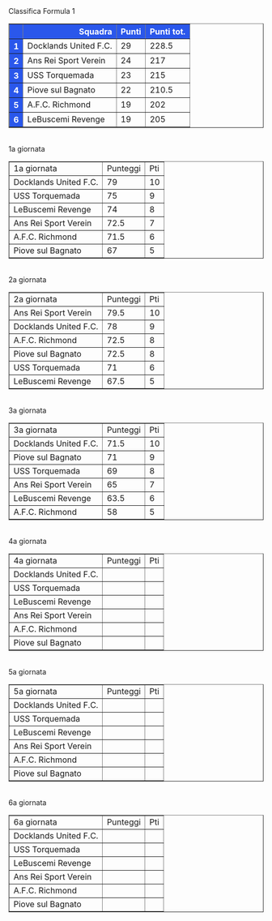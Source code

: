 <style>th{background-color: rgb(42, 87, 235);color: white;}</style><th>Classifica Formula 1</th><table border="1" class="dataframe">
  <thead>
    <tr style="text-align: right;">
      <th></th>
      <th>Squadra</th>
      <th>Punti</th>
      <th>Punti tot.</th>
    </tr>
  </thead>
  <tbody>
    <tr>
      <th>1</th>
      <td>Docklands United F.C.</td>
      <td>29</td>
      <td>228.5</td>
    </tr>
    <tr>
      <th>2</th>
      <td>Ans Rei Sport Verein</td>
      <td>24</td>
      <td>217</td>
    </tr>
    <tr>
      <th>3</th>
      <td>USS Torquemada</td>
      <td>23</td>
      <td>215</td>
    </tr>
    <tr>
      <th>4</th>
      <td>Piove sul Bagnato</td>
      <td>22</td>
      <td>210.5</td>
    </tr>
    <tr>
      <th>5</th>
      <td>A.F.C. Richmond</td>
      <td>19</td>
      <td>202</td>
    </tr>
    <tr>
      <th>6</th>
      <td>LeBuscemi Revenge</td>
      <td>19</td>
      <td>205</td>
    </tr>
  </tbody>
</table><th><br/></th><th>1a giornata</th><table border="1" class="dataframe">
  <tbody>
    <tr>
      <td>1a giornata</td>
      <td>Punteggi</td>
      <td>Pti</td>
    </tr>
    <tr>
      <td>Docklands United F.C.</td>
      <td>79</td>
      <td>10</td>
    </tr>
    <tr>
      <td>USS Torquemada</td>
      <td>75</td>
      <td>9</td>
    </tr>
    <tr>
      <td>LeBuscemi Revenge</td>
      <td>74</td>
      <td>8</td>
    </tr>
    <tr>
      <td>Ans Rei Sport Verein</td>
      <td>72.5</td>
      <td>7</td>
    </tr>
    <tr>
      <td>A.F.C. Richmond</td>
      <td>71.5</td>
      <td>6</td>
    </tr>
    <tr>
      <td>Piove sul Bagnato</td>
      <td>67</td>
      <td>5</td>
    </tr>
  </tbody>
</table><th><br/></th><th>2a giornata</th><table border="1" class="dataframe">
  <tbody>
    <tr>
      <td>2a giornata</td>
      <td>Punteggi</td>
      <td>Pti</td>
    </tr>
    <tr>
      <td>Ans Rei Sport Verein</td>
      <td>79.5</td>
      <td>10</td>
    </tr>
    <tr>
      <td>Docklands United F.C.</td>
      <td>78</td>
      <td>9</td>
    </tr>
    <tr>
      <td>A.F.C. Richmond</td>
      <td>72.5</td>
      <td>8</td>
    </tr>
    <tr>
      <td>Piove sul Bagnato</td>
      <td>72.5</td>
      <td>8</td>
    </tr>
    <tr>
      <td>USS Torquemada</td>
      <td>71</td>
      <td>6</td>
    </tr>
    <tr>
      <td>LeBuscemi Revenge</td>
      <td>67.5</td>
      <td>5</td>
    </tr>
  </tbody>
</table><th><br/></th><th>3a giornata</th><table border="1" class="dataframe">
  <tbody>
    <tr>
      <td>3a giornata</td>
      <td>Punteggi</td>
      <td>Pti</td>
    </tr>
    <tr>
      <td>Docklands United F.C.</td>
      <td>71.5</td>
      <td>10</td>
    </tr>
    <tr>
      <td>Piove sul Bagnato</td>
      <td>71</td>
      <td>9</td>
    </tr>
    <tr>
      <td>USS Torquemada</td>
      <td>69</td>
      <td>8</td>
    </tr>
    <tr>
      <td>Ans Rei Sport Verein</td>
      <td>65</td>
      <td>7</td>
    </tr>
    <tr>
      <td>LeBuscemi Revenge</td>
      <td>63.5</td>
      <td>6</td>
    </tr>
    <tr>
      <td>A.F.C. Richmond</td>
      <td>58</td>
      <td>5</td>
    </tr>
  </tbody>
</table><th><br/></th><th>4a giornata</th><table border="1" class="dataframe">
  <tbody>
    <tr>
      <td>4a giornata</td>
      <td>Punteggi</td>
      <td>Pti</td>
    </tr>
    <tr>
      <td>Docklands United F.C.</td>
      <td></td>
      <td></td>
    </tr>
    <tr>
      <td>USS Torquemada</td>
      <td></td>
      <td></td>
    </tr>
    <tr>
      <td>LeBuscemi Revenge</td>
      <td></td>
      <td></td>
    </tr>
    <tr>
      <td>Ans Rei Sport Verein</td>
      <td></td>
      <td></td>
    </tr>
    <tr>
      <td>A.F.C. Richmond</td>
      <td></td>
      <td></td>
    </tr>
    <tr>
      <td>Piove sul Bagnato</td>
      <td></td>
      <td></td>
    </tr>
  </tbody>
</table><th><br/></th><th>5a giornata</th><table border="1" class="dataframe">
  <tbody>
    <tr>
      <td>5a giornata</td>
      <td>Punteggi</td>
      <td>Pti</td>
    </tr>
    <tr>
      <td>Docklands United F.C.</td>
      <td></td>
      <td></td>
    </tr>
    <tr>
      <td>USS Torquemada</td>
      <td></td>
      <td></td>
    </tr>
    <tr>
      <td>LeBuscemi Revenge</td>
      <td></td>
      <td></td>
    </tr>
    <tr>
      <td>Ans Rei Sport Verein</td>
      <td></td>
      <td></td>
    </tr>
    <tr>
      <td>A.F.C. Richmond</td>
      <td></td>
      <td></td>
    </tr>
    <tr>
      <td>Piove sul Bagnato</td>
      <td></td>
      <td></td>
    </tr>
  </tbody>
</table><th><br/></th><th>6a giornata</th><table border="1" class="dataframe">
  <tbody>
    <tr>
      <td>6a giornata</td>
      <td>Punteggi</td>
      <td>Pti</td>
    </tr>
    <tr>
      <td>Docklands United F.C.</td>
      <td></td>
      <td></td>
    </tr>
    <tr>
      <td>USS Torquemada</td>
      <td></td>
      <td></td>
    </tr>
    <tr>
      <td>LeBuscemi Revenge</td>
      <td></td>
      <td></td>
    </tr>
    <tr>
      <td>Ans Rei Sport Verein</td>
      <td></td>
      <td></td>
    </tr>
    <tr>
      <td>A.F.C. Richmond</td>
      <td></td>
      <td></td>
    </tr>
    <tr>
      <td>Piove sul Bagnato</td>
      <td></td>
      <td></td>
    </tr>
  </tbody>
</table><th><br/></th>